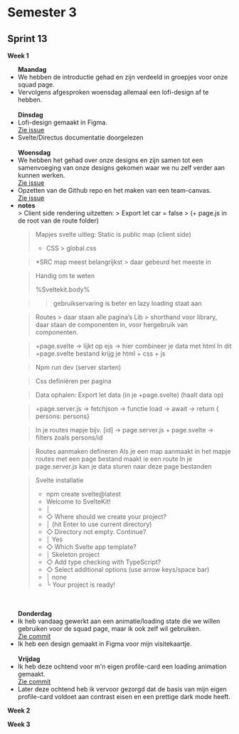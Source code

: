<h1>Semester 3</h1>

<h2>Sprint 13</h2>

<b>Week 1</b>
<ul>
  <b>Maandag</b>
  <li> We hebben de introductie gehad en zijn verdeeld in groepjes voor onze squad page. </li>
  <li> Vervolgens afgesproken woensdag allemaal een lofi-design af te hebben. </li> 
  <br>
  <b>Dinsdag</b>
  <li> Lofi-design gemaakt in Figma. </li> <a href='https://github.com/rutgerkock/your-tribe-for-life-squad-page/issues/1'>Zie issue</a>
  <li> Svelte/Directus documentatie doorgelezen </li>
  <br>
  <b>Woensdag</b>
  <li> We hebben het gehad over onze designs en zijn samen tot een samenvoeging van onze designs gekomen waar we nu zelf verder aan kunnen werken. </li> <a 
  href='https://github.com/rutgerkock/your-tribe-for-life-squad-page/issues/1](https://github.com/users/rutgerkock/projects/7?pane=issue&itemId=78311249'>Zie issue</a>
  <li> Opzetten van de Github repo en het maken van een team-canvas. </li> <a href='https://github.com/users/rutgerkock/projects/7/views/1?pane=issue&itemId=78310746'>Zie issue</a>
  <li>
    <b>notes</b>
    <br>
>     Client side rendering uitzetten:
> Export let car = false
> (+ page.js in de root van de route folder) 


> Mapjes svelte uitleg:
> Static is public map (client side) 
> - CSS >  global.css

> *SRC map meest belangrijkst > daar gebeurd het meeste in 


> Handig om te weten
> <body data-sveltekit-preload-data=“hover”>
>       %Sveltekit.body%
> </body>

> > gebruikservaring is beter en lazy loading staat aan

> Routes > daar staan alle pagina’s
> Lib > shorthand voor library, daar staan de componenten in, voor hergebruik van componenten.

> +page.svelte -> lijkt op ejs -> hier combineer je data met html
> In dit +page.svelte bestand krijg je html + css + js

> Npm run dev (server starten)

> Css definiëren per pagina


> Data ophalen:
> Export let data (in je +page.svelte) (haalt data op)

> +page.server.js -> fetchjson -> functie load -> await -> return { persons: persons}

> In je routes mapje bijv. [id] -> page.server.js + page.svelte -> filters zoals persons/id

> Routes aanmaken defineren
> Als je een map aanmaakt in het mapje routes met een page bestand maakt ie een route
> In je page.server.js kan je data sturen naar deze page bestanden


> Svelte installatie
> * npm create svelte@latest
> * Welcome to SvelteKit!
> * │
> * ◇  Where should we create your project?
> * │    (hit Enter to use current directory)
> * ◇  Directory not empty. Continue?
> * │  Yes
> * ◇  Which Svelte app template?
> * │  Skeleton project
> * ◇  Add type checking with TypeScript?
> * ◇  Select additional options (use arrow keys/space bar)
> * │  none
> * └  Your project is ready!

  </li>
  <br>
  <br>
  <b>Donderdag</b>
  <li> Ik heb vandaag gewerkt aan een animatie/loading state die we willen gebruiken voor de squad page, maar ik ook zelf wil gebruiken. </li> <a href='https://github.com/rutgerkock/your-tribe- 
  for-life-profile-card/commit/8c64582d2b32e64710412be7ff628fc1267759f8'>Zie commit</a>
  <li> Ik heb een design gemaakt in Figma voor mijn visitekaartje.</li>
  <br>
  <b>Vrijdag</b>
  <li> Ik heb deze ochtend voor m'n eigen profile-card een loading animation gemaakt. </li> <a href='https://github.com/rutgerkock/your-tribe-for-life-profile-card/commit/40ab1d1367e0e61907de709e8a4ff8e77d426ef2'>Zie commit</a>
  <li>Later deze ochtend heb ik vervoor gezorgd dat de basis van mijn eigen profile-card voldoet aan contrast eisen en een prettige dark mode heeft.</li>
</ul>

<b>Week 2</b>

<b>Week 3</b>
